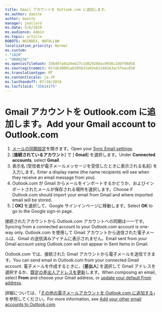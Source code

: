 ```yaml
---
title: Gmail アカウントを Outlook.com に追加します。
ms.author: daeite
author: daeite
manager: joallard
ms.date: 5/6/2019
ms.audience: Admin
ms.topic: article
ROBOTS: NOINDEX, NOFOLLOW
localization_priority: Normal
ms.custom:
- "1820"
- "9000236"
ms.openlocfilehash: 33bd6fa8a26eb27c1d829268ac0956c2dbf90d58
ms.sourcegitcommit: 017ab30091ab205b31e62e611443e3ac5feac658
ms.translationtype: MT
ms.contentlocale: ja-JP
ms.lasthandoff: 07/10/2019
ms.locfileid: "35614175"
---
```

# <a name="add-your-gmail-account-to-outlookcom"></a><span data-ttu-id="a5605-102">Gmail アカウントを Outlook.com に追加します。</span><span class="sxs-lookup"><span data-stu-id="a5605-102">Add your Gmail account to Outlook.com</span></span>

1. <span data-ttu-id="a5605-103">[メールの同期設定](https://go.microsoft.com/fwlink/?linkid=875264)を開きます。</span><span class="sxs-lookup"><span data-stu-id="a5605-103">Open your [Sync Email settings](https://go.microsoft.com/fwlink/?linkid=875264).</span></span>
2. <span data-ttu-id="a5605-104">[**接続されているアカウント**] で [ **Gmail**] を選択します。</span><span class="sxs-lookup"><span data-stu-id="a5605-104">Under **Connected accounts**, select **Gmail**.</span></span>
3. <span data-ttu-id="a5605-105">表示名 (受信者が電子メールメッセージを受信したときに表示される名前) を入力します。</span><span class="sxs-lookup"><span data-stu-id="a5605-105">Enter a display name (the name recipients will see when they receive an email message from you).</span></span>
4. <span data-ttu-id="a5605-106">Outlook.com が Gmail からメールをインポートするかどうか、およびインポートされたメールが保存される場所を選択します。</span><span class="sxs-lookup"><span data-stu-id="a5605-106">Choose if Outlook.com should import your email from Gmail and where imported email will be stored.</span></span>
5. <span data-ttu-id="a5605-107">[ **OK]** を選択して、Google サインインページに移動します。</span><span class="sxs-lookup"><span data-stu-id="a5605-107">Select **OK** to go to the Google sign-in page.</span></span>

<span data-ttu-id="a5605-108">接続されたアカウントから Outlook.com アカウントへの同期は一一です。</span><span class="sxs-lookup"><span data-stu-id="a5605-108">Syncing from a connected account to your Outlook.com account is one-way only.</span></span> <span data-ttu-id="a5605-109">Outlook.com を使用して Gmail アカウントから送信された電子メールは、Gmail の送信済みアイテムに表示されません。</span><span class="sxs-lookup"><span data-stu-id="a5605-109">Email sent from your Gmail account using Outlook.com will not appear in Sent Items in Gmail.</span></span>

<span data-ttu-id="a5605-110">Outlook.com では、接続された Gmail アカウントから電子メールを送信できます。</span><span class="sxs-lookup"><span data-stu-id="a5605-110">You can send email in Outlook.com from your connected Gmail account.</span></span> <span data-ttu-id="a5605-111">電子メールを作成するときに、[**差出人**] を選択して Gmail アドレスを選択するか、[既定の差出人アドレスを更新](https://go.microsoft.com/fwlink/?linkid=875264)します。</span><span class="sxs-lookup"><span data-stu-id="a5605-111">When composing an email, select **From** and choose your Gmail address, or [update your default From address](https://go.microsoft.com/fwlink/?linkid=875264).</span></span>

<span data-ttu-id="a5605-112">詳細については、「[その他の電子メールアカウントを Outlook.com に追加する](https://support.office.com/article/c5224df4-5885-4e79-91ba-523aa743f0ba?wt.mc_id=Office_Outlook_com_Alchemy)」を参照してください。</span><span class="sxs-lookup"><span data-stu-id="a5605-112">For more information, see [Add your other email accounts to Outlook.com](https://support.office.com/article/c5224df4-5885-4e79-91ba-523aa743f0ba?wt.mc_id=Office_Outlook_com_Alchemy).</span></span>